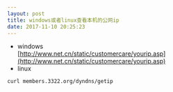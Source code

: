 ```yaml
---
layout: post
title: windows或者linux查看本机的公网ip
date: 2017-11-10 20:25:23
---
```

* windows  
  [http://www.net.cn/static/customercare/yourip.asp](http://www.net.cn/static/customercare/yourip.asp)
* linux
```
curl members.3322.org/dyndns/getip
```


